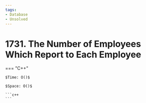 ```yaml
---
tags:
- Database
- Unsolved
---
```



# 1731. The Number of Employees Which Report to Each Employee

=== "C++"

    $Time: O()$

    $Space: O()$

    ```c++
    ```